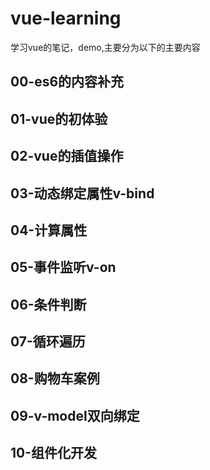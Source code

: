 # vue-learning
学习vue的笔记，demo,主要分为以下的主要内容

## 00-es6的内容补充
## 01-vue的初体验
## 02-vue的插值操作
## 03-动态绑定属性v-bind
## 04-计算属性
## 05-事件监听v-on
## 06-条件判断
## 07-循环遍历
## 08-购物车案例
## 09-v-model双向绑定
## 10-组件化开发
